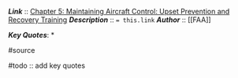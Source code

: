 ***Link***      :: [Chapter 5: Maintaining Aircraft Control: Upset Prevention and Recovery Training](https://www.faa.gov/sites/faa.gov/files/regulations_policies/handbooks_manuals/aviation/airplane_handbook/06_afh_ch5.pdf)
***Description***      :: `= this.link`
***Author*** :: [[FAA]]

***Key Quotes***:
* 

#source

#todo :: add key quotes